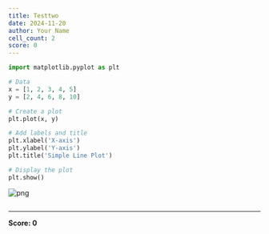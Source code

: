 ```yaml
---
title: Testtwo
date: 2024-11-20
author: Your Name
cell_count: 2
score: 0
---
```


```python
import matplotlib.pyplot as plt

# Data
x = [1, 2, 3, 4, 5]
y = [2, 4, 6, 8, 10]

# Create a plot
plt.plot(x, y)

# Add labels and title
plt.xlabel('X-axis')
plt.ylabel('Y-axis')
plt.title('Simple Line Plot')

# Display the plot
plt.show()
```


    
![png](/mlnotes/images/testtwo_0_0.png)
    



```python

```


---
**Score: 0**